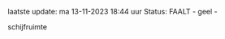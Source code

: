 laatste update: 
ma 13-11-2023 18:44   uur 
Status: FAALT - geel - 
<div class="service Y">schijfruimte</div>